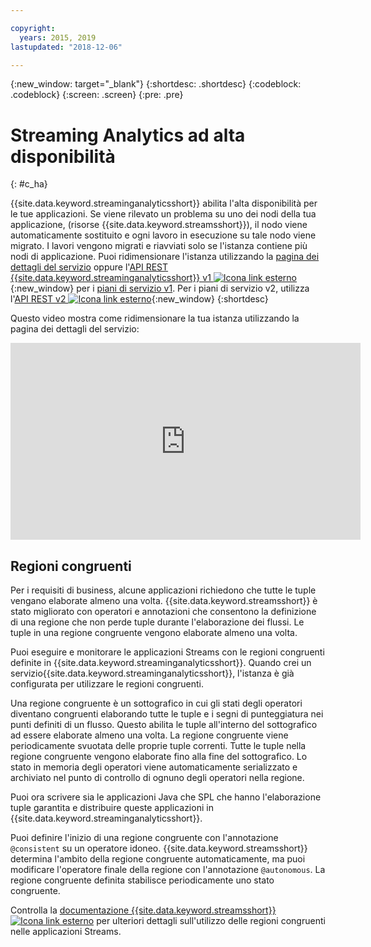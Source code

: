 ```yaml
---

copyright:
  years: 2015, 2019
lastupdated: "2018-12-06"

---
```


<!-- Attribute definitions -->
{:new_window: target="_blank"}
{:shortdesc: .shortdesc}
{:codeblock: .codeblock}
{:screen: .screen}
{:pre: .pre}

# Streaming Analytics ad alta disponibilità
{: #c_ha}

{{site.data.keyword.streaminganalyticsshort}} abilita
l'alta disponibilità per le tue applicazioni. Se viene rilevato un problema su uno dei nodi della tua applicazione,
(risorse {{site.data.keyword.streamsshort}}), il nodo viene
automaticamente sostituito e ogni lavoro in esecuzione su tale nodo viene migrato. I lavori vengono migrati e riavviati
solo se l'istanza contiene più nodi di applicazione. Puoi ridimensionare l'istanza utilizzando la [pagina dei dettagli del servizio](/docs/services/StreamingAnalytics?topic=dashboard) oppure l'[API REST {{site.data.keyword.streaminganalyticsshort}} v1 ![Icona link esterno](../../icons/launch-glyph.svg "Icona link esterno")](https://{DomainName}/apidocs/streaming-analytics-v1){:new_window} per i [piani di servizio v1](/docs/services/StreamingAnalytics?topic=StreamingAnalytics-service_plans#service_plans). Per i piani di servizio v2, utilizza l'[API REST v2 ![Icona link esterno](../../icons/launch-glyph.svg "Icona link esterno")](https://{DomainName}/apidocs/streaming-analytics-v2){:new_window}
{:shortdesc}

Questo video mostra come ridimensionare la tua istanza utilizzando la pagina dei dettagli del servizio:

<iframe width="560" height="315" title="Ridimensiona istanza" src="https://www.youtube.com/embed/zbZ9am9UhPw?rel=0" frameborder="0" allowfullscreen>Ridimensiona istanza</iframe>

## Regioni congruenti
Per i requisiti di business, alcune applicazioni richiedono che tutte le tuple vengano elaborate almeno una volta. {{site.data.keyword.streamsshort}} è stato migliorato con operatori e annotazioni che consentono la definizione di una regione che non perde tuple durante l'elaborazione dei flussi. Le tuple in una regione congruente vengono elaborate almeno una volta.

Puoi eseguire e monitorare le applicazioni Streams con le regioni congruenti definite in {{site.data.keyword.streaminganalyticsshort}}. Quando crei un servizio{{site.data.keyword.streaminganalyticsshort}}, l'istanza è già configurata per utilizzare le regioni congruenti.

Una regione congruente è un sottografico in cui gli stati degli operatori diventano congruenti elaborando tutte le tuple e i segni di punteggiatura nei punti definiti di un flusso. Questo abilita le tuple all'interno del sottografico ad essere elaborate almeno una volta. La regione congruente viene periodicamente svuotata delle proprie tuple correnti. Tutte le tuple nella regione congruente vengono elaborate fino alla fine del sottografico. Lo stato in memoria degli operatori viene automaticamente serializzato e archiviato nel punto di controllo di ognuno degli operatori nella regione.

Puoi ora scrivere sia le applicazioni Java che SPL che hanno l'elaborazione tuple garantita e distribuire queste applicazioni in {{site.data.keyword.streaminganalyticsshort}}.

Puoi definire l'inizio di una regione congruente con l'annotazione `@consistent` su un operatore idoneo. {{site.data.keyword.streamsshort}} determina l'ambito della regione congruente automaticamente, ma puoi modificare l'operatore finale della regione con l'annotazione `@autonomous`. La regione congruente definita stabilisce periodicamente uno stato congruente.

Controlla la [documentazione {{site.data.keyword.streamsshort}} ![Icona link esterno](../../icons/launch-glyph.svg "Icona link esterno")](https://www.ibm.com/support/knowledgecenter/SSCRJU_4.3.0/com.ibm.streams.dev.doc/doc/consistentregions.html) per ulteriori dettagli sull'utilizzo delle regioni congruenti nelle applicazioni Streams.
